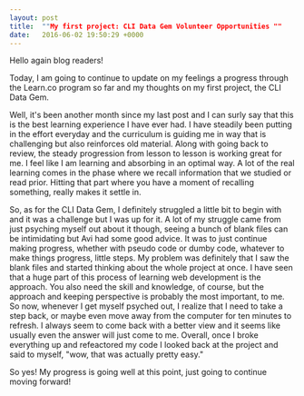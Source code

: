 ```yaml
---
layout: post
title:  ""My first project: CLI Data Gem Volunteer Opportunities ""
date:   2016-06-02 19:50:29 +0000
---
```



  Hello again blog readers! 
  
  Today, I am going to continue to update on my feelings a progress through the Learn.co program so far and my thoughts on my first project, the CLI Data Gem. 

  Well, it's been another month since my last post and I can surly say that this is the best learning experience I have ever had. I have steadily been putting in the effort everyday and the curriculum is guiding me in way that is challenging but also reinforces old material. Along with going back to review, the steady progression from lesson to lesson is working great for me. I feel like I am learning and absorbing in an optimal way. A lot of the real learning comes in the phase where we recall information that we studied or read prior. Hitting that part where you have a moment of recalling something, really makes it settle in. 
  
  So, as for the CLI Data Gem, I definitely struggled a little bit to begin with and it was a challenge but I was up for it. A lot of my struggle came from just psyching myself out about it though, seeing a bunch of blank files can be intimidating but Avi had some good advice. It was to just continue making progress, whether with pseudo code or dumby code, whatever to make things progress, little steps. My problem was definitely that I saw the blank files and started thinking about the whole project at once. I have seen that a huge part of this process of learning web development is the approach. You also need the skill and knowledge, of course, but the approach and keeping perspective is probably the most important, to me. So now, whenever I get myself psyched out, I realize that I need to take a step back, or maybe even move away from the computer for ten minutes to refresh. I always seem to come back with a better view and it seems like usually even the answer will just come to me. Overall, once I broke everything up and refeactored my code I looked back at the project and said to myself, "wow, that was actually pretty easy."
  
  So yes! My progress is going well at this point, just going to continue moving forward!
  


